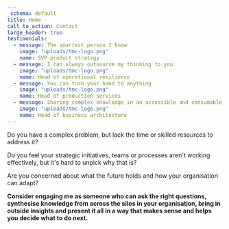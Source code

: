 ```yaml
---
_schema: default
title: Home
call_to_action: Contact
large_header: true
testimonials:
  - message: The smartest person I know
    image: "uploads/tmc-logo.png"
    name: SVP product strategy
  - message: I can always outsource my thinking to you
    image: "uploads/tmc-logo.png"
    name: Head of operational resilience
  - message: You can turn your hand to anything
    image: "uploads/tmc-logo.png"
    name: Head of production services
  - message: Sharing complex knowledge in an accessible and consumable way
    image: "uploads/tmc-logo.png"
    name: Head of business architecture
---
```

Do you have a complex problem, but lack the time or skilled resources to address it?

Do you feel your strategic initiatives, teams or processes aren't working effectively, but it's hard to unpick why that is?

Are you concerned about what the future holds and how your organisation can adapt?

**Consider engaging me as someone who can ask the right questions, synthesise knowledge from across the silos in your organisation, bring in outside insights and present it all in a way that makes sense and helps you decide what to do next.**

